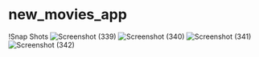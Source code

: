 ﻿# new_movies_app
!Snap Shots
![Screenshot (339)](https://user-images.githubusercontent.com/70562454/191043554-829586fb-d695-4028-8ef2-757cd8cde80f.png)
![Screenshot (340)](https://user-images.githubusercontent.com/70562454/191043578-89bb4143-4ec6-4bcc-a1f5-8085cce6450d.png)
![Screenshot (341)](https://user-images.githubusercontent.com/70562454/191043591-94ec7826-00f4-4270-bbce-0bf52ea01adb.png)
![Screenshot (342)](https://user-images.githubusercontent.com/70562454/191043602-06cac552-a163-4ab4-922d-dc1d2c3de082.png)
